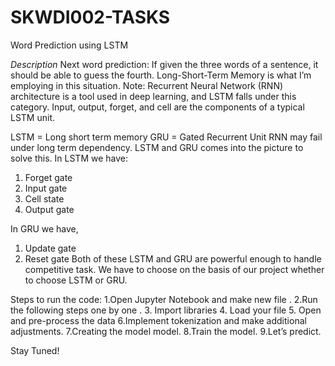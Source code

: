 # SKWDI002-TASKS
Word Prediction using LSTM

*Description*
Next word prediction:
If given the three words of a sentence, it should be able to guess the fourth. Long-Short-Term Memory is what I’m employing in this situation.
Note: Recurrent Neural Network (RNN) architecture is a tool used in deep learning, and LSTM falls under this category. Input, output, forget, and cell are the components of a typical LSTM unit.


LSTM = Long short term memory
GRU = Gated Recurrent Unit
RNN may fail under long term dependency. LSTM and GRU comes into the picture to solve this.
In LSTM we have:
1. Forget gate
2. Input gate
3. Cell state
4. Output gate

In GRU we have,
1. Update gate
2. Reset gate
Both of these LSTM and GRU are powerful enough to handle competitive task.
We have to choose on the basis of our project whether to choose LSTM or GRU.


Steps to run the code:
1.Open Jupyter Notebook and make new file .
2.Run the following steps one by one .
3. Import libraries
4. Load your file
5. Open and pre-process the data
6.Implement tokenization and make additional adjustments.
7.Creating the model
model.
8.Train the model.
9.Let’s predict.

Stay Tuned!
